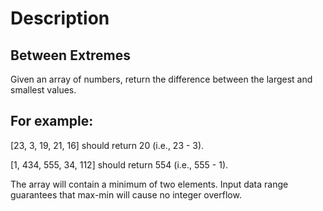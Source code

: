 # Description 

## Between Extremes

Given an array of numbers, return the difference between the largest and smallest values.

## For example:

[23, 3, 19, 21, 16] should return 20 (i.e., 23 - 3).

[1, 434, 555, 34, 112] should return 554 (i.e., 555 - 1).

The array will contain a minimum of two elements. Input data range guarantees that max-min will cause no integer overflow.

